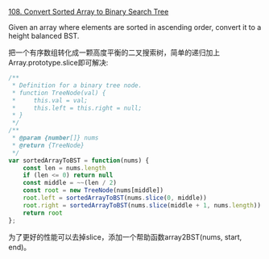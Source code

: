[108. Convert Sorted Array to Binary Search Tree](https://leetcode.com/problems/convert-sorted-array-to-binary-search-tree/#/description)

Given an array where elements are sorted in ascending order, convert it to a height balanced BST.

把一个有序数组转化成一颗高度平衡的二叉搜索树，简单的递归加上Array.prototype.slice即可解决:
```js
/**
 * Definition for a binary tree node.
 * function TreeNode(val) {
 *     this.val = val;
 *     this.left = this.right = null;
 * }
 */
/**
 * @param {number[]} nums
 * @return {TreeNode}
 */
var sortedArrayToBST = function(nums) {
    const len = nums.length
    if (len <= 0) return null
    const middle = ~~(len / 2)
    const root = new TreeNode(nums[middle])
    root.left = sortedArrayToBST(nums.slice(0, middle))
    root.right = sortedArrayToBST(nums.slice(middle + 1, nums.length))
    return root
};
```

为了更好的性能可以去掉slice，添加一个帮助函数array2BST(nums, start, end)。